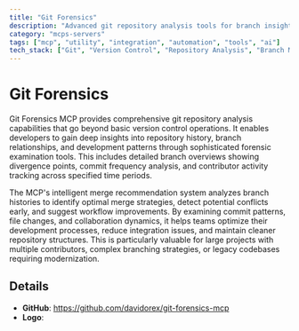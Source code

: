 ```yaml
---
title: "Git Forensics"
description: "Advanced git repository analysis tools for branch insights, historical examination, and intelligent merge recommendations to optimize development workflows."
category: "mcps-servers"
tags: ["mcp", "utility", "integration", "automation", "tools", "ai"]
tech_stack: ["Git", "Version Control", "Repository Analysis", "Branch Management", "Development Workflows"]
---
```


# Git Forensics

Git Forensics MCP provides comprehensive git repository analysis capabilities that go beyond basic version control operations. It enables developers to gain deep insights into repository history, branch relationships, and development patterns through sophisticated forensic examination tools. This includes detailed branch overviews showing divergence points, commit frequency analysis, and contributor activity tracking across specified time periods.

The MCP's intelligent merge recommendation system analyzes branch histories to identify optimal merge strategies, detect potential conflicts early, and suggest workflow improvements. By examining commit patterns, file changes, and collaboration dynamics, it helps teams optimize their development processes, reduce integration issues, and maintain cleaner repository structures. This is particularly valuable for large projects with multiple contributors, complex branching strategies, or legacy codebases requiring modernization.

## Details

- **GitHub**: https://github.com/davidorex/git-forensics-mcp
- **Logo**: 
